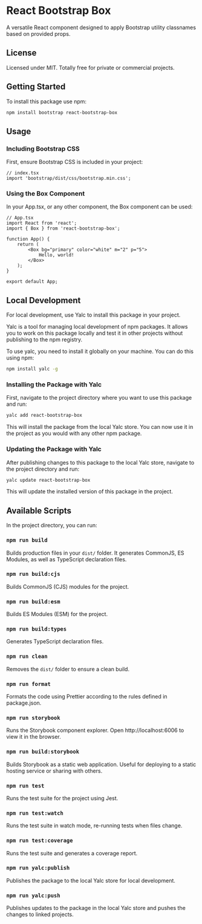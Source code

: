 # React Bootstrap Box

A versatile React component designed to apply Bootstrap utility classnames based on provided props.

## License

Licensed under MIT. Totally free for private or commercial projects.

## Getting Started

To install this package use npm:

```bash
npm install bootstrap react-bootstrap-box
```

## Usage

### Including Bootstrap CSS

First, ensure Bootstrap CSS is included in your project:

```tsx
// index.tsx
import 'bootstrap/dist/css/bootstrap.min.css';
```

### Using the Box Component

In your App.tsx, or any other component, the Box component can be used:

```tsx
// App.tsx
import React from 'react';
import { Box } from 'react-bootstrap-box';

function App() {
    return (
        <Box bg="primary" color="white" m="2" p="5">
            Hello, world!
        </Box>
    );
}

export default App;
```

## Local Development

For local development, use Yalc to install this package in your project.

Yalc is a tool for managing local development of npm packages. It allows you to work on this package locally and test it in other projects without publishing to the npm registry.

To use yalc, you need to install it globally on your machine. You can do this using npm:

```bash
npm install yalc -g
```

### Installing the Package with Yalc

First, navigate to the project directory where you want to use this package and run:

```bash
yalc add react-bootstrap-box
```

This will install the package from the local Yalc store. You can now use it in the project as you would with any other npm package.

### Updating the Package with Yalc

After publishing changes to this package to the local Yalc store, navigate to the project directory and run:

```bash
yalc update react-bootstrap-box
```

This will update the installed version of this package in the project.

## Available Scripts

In the project directory, you can run:

### `npm run build`

Builds production files in your `dist/` folder. It generates CommonJS, ES Modules, as well as TypeScript declaration files.

### `npm run build:cjs`

Builds CommonJS (CJS) modules for the project.

### `npm run build:esm`

Builds ES Modules (ESM) for the project.

### `npm run build:types`

Generates TypeScript declaration files.

### `npm run clean`

Removes the `dist/` folder to ensure a clean build.

### `npm run format`

Formats the code using Prettier according to the rules defined in package.json.

### `npm run storybook`

Runs the Storybook component explorer. Open http://localhost:6006 to view it in the browser.

### `npm run build:storybook`

Builds Storybook as a static web application. Useful for deploying to a static hosting service or sharing with others.

### `npm run test`

Runs the test suite for the project using Jest.

### `npm run test:watch`

Runs the test suite in watch mode, re-running tests when files change.

### `npm run test:coverage`

Runs the test suite and generates a coverage report.

### `npm run yalc:publish`

Publishes the package to the local Yalc store for local development.

### `npm run yalc:push`

Publishes updates to the package in the local Yalc store and pushes the changes to linked projects.
